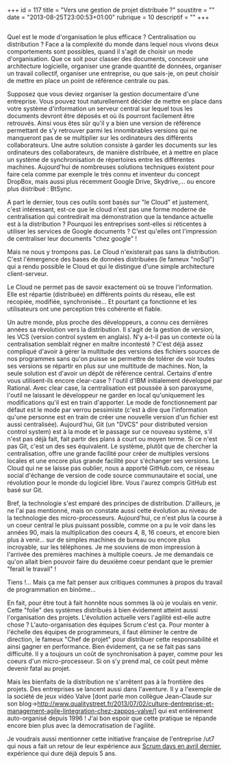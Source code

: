 +++
id = 117
title = "Vers une gestion de projet distribuée ?"
soustitre = ""
date = "2013-08-25T23:00:53+01:00"
rubrique = 10
descriptif = ""
+++

<h2></h2>
Quel est le mode d'organisation le plus efficace ? Centralisation ou distribution ? Face a la complexité du monde dans lequel nous vivons deux comportements sont possibles, quand il s'agit de choisir un mode d'organisation. Que ce soit pour classer des documents, concevoir une architecture logicielle, organiser une grande quantité de données, organiser un travail collectif, organiser une entreprise, ou que sais-je, on peut choisir de mettre en place un point de référence centrale ou pas.

Supposez que vous deviez organiser la gestion documentaire d'une entreprise. Vous pouvez tout naturellement décider de mettre en place dans votre système d'information un serveur central sur lequel tous les documents devront être déposés et où ils pourront facilement être retrouvés. Ainsi vous êtes sûr qu'il y a bien une version de référence permettant de s'y retrouver parmi les innombrables versions qui ne manqueront pas de se multiplier sur les ordinateurs des différents collaborateurs. 
Une autre solution consiste à garder les documents sur les ordinateurs des collaborateurs, de manière distribuée, et à  mettre en place un système de synchronisation de répertoires entre les différentes machines. Aujourd'hui de nombreuses solutions techniques existent pour faire cela comme par exemple le très connu et inventeur du concept DropBox, mais aussi plus récemment Google Drive, Skydrive,... ou encore plus distribué : BtSync.

A part le dernier, tous ces outils sont basés sur "le Cloud" et justement, c'est intéressant, est-ce que le cloud n'est pas une forme moderne de centralisation qui contredirait ma démonstration que la tendance actuelle est à la distribution ?
Pourquoi les entreprises sont-elles si réticentes à utiliser les services de Google documents ? C'est qu'elles ont l'impression de centraliser leur documents "chez google" !

Mais ne nous y trompons pas. Le Cloud n'existerait pas sans la distribution. C'est l'émergence des bases de données distribuées (le fameux "noSql") qui a rendu possible le Cloud et qui le distingue d'une simple architecture client-serveur.

Le Cloud ne permet pas de savoir exactement où se trouve l'information. Elle est répartie (distribuée) en différents points du réseau, elle est recopiée, modifiée, synchronisée… Et pourtant ça fonctionne et les utilisateurs ont une perception très cohérente et fiable.

Un autre monde, plus proche des développeurs, a connu ces dernières années sa révolution vers la distribution. Il s'agit de la gestion de version, les VCS (version control system en anglais). N'y a-t-il pas un contexte où la centralisation semblait régner en maître incontesté ? C'est déjà assez compliqué d'avoir à gérer la multitude des versions des fichiers sources de nos programmes sans qu'on puisse se permettre de tolérer de voir toutes ses versions se répartir en plus sur une multitude de machines. Non, la seule solution est d'avoir un dépôt de référence central. Certains d'entre vous utilisent-ils encore clear-case ? l'outil d'IBM initialement développé par Rational. Avec clear case, la centralisation est poussée à son paroxysme, l'outil ne laissant le développeur ne garder en local qu'uniquement les modifications qu'il est en train d'apporter. Le mode de fonctionnement par défaut est le mode par verrou pessimiste (c'est à dire que l'information qu'une personne est en train de créer une nouvelle version d'un fichier est aussi centralisée). Aujourd'hui, Git (un "DVCS" pour distributed version control system) est à la mode et le passage sur ce nouveau système, s'il n'est pas déjà fait, fait partir des plans à court ou moyen terme. Si ce n'est pas Git, c'est un des ses équivalent. 
Le système, plutôt que de chercher la centralisation, offre une grande facilité pour créer de multiples versions locales et une encore plus grande facilité pour s'échanger ses versions. Le Cloud qui ne se laisse pas oublier, nous a apporté  GitHub.com, ce réseau social d'échange de version de code source communautaire et social, une révolution pour le monde du logiciel libre. Vous l'aurez compris GitHub est basé sur Git.

Bref, la technologie s'est emparé des principes de distribution. D'ailleurs, je ne l'ai pas mentionné, mais on constate aussi cette évolution au niveau de la technologie des micro-processeurs. Aujourd'hui, ce n'est plus la course à un coeur central le plus puissant possible, comme on a pu le voir dans les années 90, mais la multiplication des coeurs 4, 8, 16 coeurs, et encore bien plus à venir… sur de simples machines de bureau ou encore plus incroyable, sur les téléphones. Je me souviens de mon impression à l'arrivée des premières machines à multiple coeurs. Je me demandais ce qu'on allait bien pouvoir faire du deuxième coeur pendant que le premier "ferait le travail" ! 

Tiens !… Mais ça me fait penser aux critiques communes à propos du travail de programmation en binôme…

En fait, pour être tout à fait honnête nous sommes là où je voulais en venir. Cette "folie" des systèmes distribués à bien évidement atteint aussi l'organisation des projets. L'évolution actuelle vers l'agilité est-elle autre chose ? L'auto-organisation des équipes Scrum c'est ça. Pour monter à l'échelle des équipes de programmeurs, il faut éliminer le centre de direction, le fameux "Chef de projet" pour distribuer cette responsabilité et ainsi gagner en performance. Bien évidement, ça ne se fait pas sans difficulté. Il y a toujours un coût de synchronisation à payer, comme pour les coeurs d'un micro-processeur. Si on s'y prend mal, ce coût peut même devenir fatal au projet.

Mais les bienfaits de la distribution ne s'arrêtent pas à la frontière des projets. Des entreprises se lancent aussi dans l'aventure. Il y a l'exemple de la société de jeux vidéo Valve [dont parle mon collègue Jean-Claude sur son blog->http://www.qualitystreet.fr/2013/07/02/culture-dentreprise-et-management-agile-lintegration-chez-zappos-valve/] qui est entièrement auto-organisé depuis 1996 ! J'ai bon espoir que cette pratique se répande encore bien plus avec la démocratisation de l'agilité.

Je voudrais aussi mentionner cette initiative française de l'entreprise /ut7 qui nous a fait un retour de leur expérience aux [Scrum days en avril dernier](http://agenda2013.scrumday.fr/event/85), expérience qui dure déjà depuis 5 ans.
